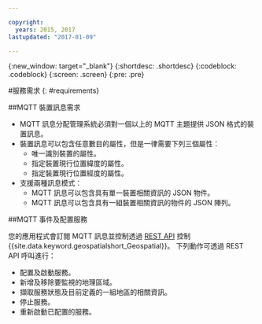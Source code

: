 ```yaml
---

copyright:
  years: 2015, 2017
lastupdated: "2017-01-09"

---
```


<!-- Attribute definitions --> 
{:new_window: target="_blank"}
{:shortdesc: .shortdesc}
{:codeblock: .codeblock}
{:screen: .screen}
{:pre: .pre}

#服務需求
{: #requirements}


##MQTT 裝置訊息需求

* MQTT 訊息分配管理系統必須對一個以上的 MQTT 主題提供 JSON 格式的裝置訊息。
* 裝置訊息可以包含任意數目的屬性，但是一律需要下列三個屬性：
	* 唯一識別裝置的屬性。
	* 指定裝置現行位置緯度的屬性。
	* 指定裝置現行位置經度的屬性。
* 支援兩種訊息模式：
	* MQTT 訊息可以包含具有單一裝置相關資訊的 JSON 物件。
	* MQTT 訊息可以包含具有一組裝置相關資訊的物件的 JSON 陣列。

##MQTT 事件及配置服務

您的應用程式會訂閱 MQTT
訊息並控制透過 [REST API](https://console.ng.bluemix.net/apidocs/246) 控制 {{site.data.keyword.geospatialshort_Geospatial}}。
下列動作可透過 REST API 呼叫進行：

* 配置及啟動服務。
* 新增及移除要監視的地理區域。
* 擷取服務狀態及目前定義的一組地區的相關資訊。
* 停止服務。
* 重新啟動已配置的服務。

